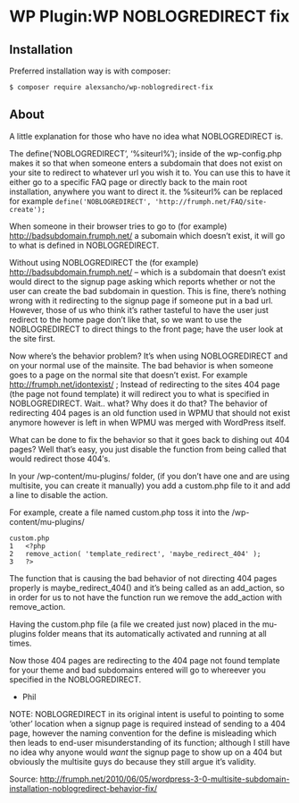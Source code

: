 # WP Plugin:WP NOBLOGREDIRECT fix

## Installation
Preferred installation way is with composer:
```
$ composer require alexsancho/wp-noblogredirect-fix
```

## About
A little explanation for those who have no idea what NOBLOGREDIRECT is.

The define(‘NOBLOGREDIRECT’, ‘%siteurl%’); inside of the wp-config.php makes it so that when someone enters a subdomain that does not exist on your site to redirect to whatever url you wish it to.   You can use this to have it either go to a specific FAQ page or directly back to the main root installation, anywhere you want to direct it.  the %siteurl% can be replaced for example `define('NOBLOGREDIRECT', 'http://frumph.net/FAQ/site-create');`

When someone in their browser tries to go to (for example) http://badsubdomain.frumph.net/ a subomain which doesn’t exist, it will go to what is defined in NOBLOGREDIRECT.

Without using NOBLOGREDIRECT the (for example) http://badsubdomain.frumph.net/ – which is a subdomain that doesn’t exist would direct to the signup page asking which reports whether or not the user can create the bad subdomain in question.   This is fine, there’s nothing wrong with it redirecting to the signup page if someone put in a bad url.   However, those of us who think it’s rather tasteful to have the user just redirect to the home page don’t like that, so we want to use the NOBLOGREDIRECT to direct things to the front page; have the user look at the site first.

Now where’s the behavior problem?  It’s when using NOBLOGREDIRECT and on your normal use of the mainsite.   The bad behavior is when someone goes to a page on the normal site that doesn’t exist.  For example http://frumph.net/idontexist/  ;  Instead of redirecting to the sites 404 page (the page not found template) it will redirect you to what is specified in NOBLOGREDIRECT.  Wait.. what?  Why does it do that?    The behavior of redirecting 404 pages is an old function used in WPMU that should not exist anymore however is left in when WPMU was merged with WordPress itself.

What can be done to fix the behavior so that it goes back to dishing out 404 pages?   Well that’s easy, you just disable the function from being called that would redirect those 404′s.

In your /wp-content/mu-plugins/ folder, (if you don’t have one and are using multisite, you can create it manually)  you add a custom.php file to it and add a line to disable the action.

For example, create a file named custom.php  toss it into the /wp-content/mu-plugins/

    custom.php
    1	<?php
    2	remove_action( 'template_redirect', 'maybe_redirect_404' );
    3	?>

The function that is causing the bad behavior of not directing 404 pages properly is maybe_redirect_404() and it’s being called as an add_action, so in order for us to not have the function run we remove the add_action with remove_action.

Having the custom.php file (a file we created just now) placed in the mu-plugins folder means that its automatically activated and running at all times.

Now those 404 pages are redirecting to the 404 page not found template for your theme and bad subdomains entered will go to whereever you specified in the NOBLOGREDIRECT.

- Phil

NOTE: NOBLOGREDIRECT in its original intent is useful to pointing to some ‘other’ location when a signup page is required instead of sending to a 404 page, however the naming convention for the define is misleading which then leads to end-user misunderstanding of its function; although I still have no idea why anyone would *want* the signup page to show up on a 404 but obviously the multisite guys do because they still argue it’s validity.

Source: http://frumph.net/2010/06/05/wordpress-3-0-multisite-subdomain-installation-noblogredirect-behavior-fix/
